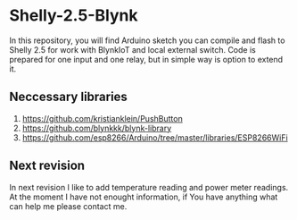 # Shelly-2.5-Blynk

In this repository, you will find Arduino sketch you can compile and flash to Shelly 2.5 for work with BlynkIoT and local external switch.
Code is prepared for one input and one relay, but in simple way is option to extend it.

## Neccessary libraries
1. https://github.com/kristianklein/PushButton
2. https://github.com/blynkkk/blynk-library
3. https://github.com/esp8266/Arduino/tree/master/libraries/ESP8266WiFi

## Next revision
In next revision I like to add temperature reading and power meter readings.
At the moment I have not enought information, if You have anything what can help me please contact me.

